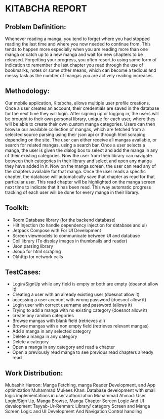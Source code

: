 # KITABCHA REPORT

## Problem Definition:
Whenever reading a manga, you tend to forget where you had stopped reading the last time and where you now needed to continue from. This tends to happen more especially when you are reading more than one manga or catch up to a new manga and wait for new chapters to be released. Forgetting your progress, you often resort to using some form of indication to remember the last chapter you read through the use of bookmarks, notes or some other means, which can become a tedious and messy task as the number of mangas you are actively reading increases.

## Methodology:
Our mobile application, Kitabcha, allows multiple user profile creations. Once a user creates an account, their credentials are saved in the database for the next time they will login. After signing up or logging in, the users will be brought to their own personal library, unique for each user, where they will be able to create their own custom manga categories. Users can then browse our available collection of mangas, which are fetched from a selected source parsing using their json api or through html scraping depending on the site. The user can either receive all mangas available, or search for related mangas, using a search bar. 
Once a user selects a manga, the user is given the dialog box to select and add the manga in any of their existing categories. Now the user from their library can navigate between their categories in their library and select and open any manga they have added in it. Now on the manga screen, the user can read any of the chapters available for that manga. Once the user reads a specific chapter, the database will automatically save that chapter as read for that particular user. This read chapter will be highlighted on the manga screen next time to indicate that it has been read. This way automatic progress tracking of each user will be done for every manga in their library.

## Toolkit:
- Room Database library (for the backend database)
- Hilt Injection (to handle dependency injection for database and ui)
- Jetpack Compose with For UI Development
- Screen viewmodels to communicate between UI and database
- Coil library (To display images in thumbnails and reader)
- Json parsing library
- Jsoup for html scraping
- Okhtttp for network calls

## TestCases:
- Login/SignUp while any field is empty or both are empty (doesnot allow it)
- Creating a user with an already existing user (doesnot allow it)
- accessing a user account with wrong password  (doesnot allow it)
- Login user with correct username and password (allows it)
- Trying to add a manga with no existing category  (doesnot allow it)
- create any random categories
- Browse mangas with blank field (retrieves all)
- Browse mangas with a non empty field (retrieves relevant mangas)
- Add a manga in any selected category
- Delete a manga in any category
- Delete a category
- Open a manga in any category and read a chapter
- Open a previously read manga to see previous read chapters already read

## Work Distribution:
Mubashir Haroon:
Manga Fetching, manga Reader Development, and App optimization
Muhammad Mukees Khan:
Database development with small logic implementations in user authorization
Muhammad Ahmad:
User Login/Sign Up, Manga Browse, Manga Chapter Screen Logic And UI development
Tayyab-Ur-Rehman:
Library/ category Screen and Manga Screen  Logic and UI Development And Navigation Control handling
